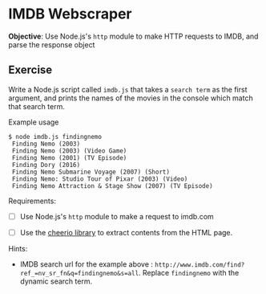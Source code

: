 # IMDB Webscraper

**Objective**: Use Node.js's `http` module to make HTTP requests to IMDB, and parse the response object

## Exercise

Write a Node.js script called `imdb.js` that takes a `search term` as the first argument, and prints the names of the movies in the console which match that search term.

Example usage
```
$ node imdb.js findingnemo
 Finding Nemo (2003)
 Finding Nemo (2003) (Video Game)
 Finding Nemo (2001) (TV Episode)
 Finding Dory (2016)
 Finding Nemo Submarine Voyage (2007) (Short)
 Finding Nemo: Studio Tour of Pixar (2003) (Video)
 Finding Nemo Attraction & Stage Show (2007) (TV Episode)
```

Requirements:
- [ ] Use Node.js's `http` module to make a request to imdb.com
- [ ] Use the [cheerio library](https://github.com/cheeriojs/cheerio) to extract contents from the HTML page.


Hints:
- IMDB search url for the example above : `http://www.imdb.com/find?ref_=nv_sr_fn&q=findingnemo&s=all`. Replace `findingnemo` with the dynamic search term.

